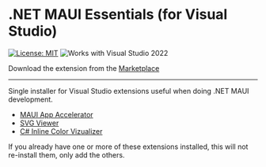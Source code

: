 # .NET MAUI Essentials (for Visual Studio)

[![License: MIT](https://img.shields.io/badge/License-MIT-green.svg)](LICENSE)
![Works with Visual Studio 2022](https://img.shields.io/static/v1.svg?label=VS&message=2022&color=A853C7)

Download the extension from the [Marketplace](https://marketplace.visualstudio.com/items?itemName=MattLaceyLtd.MauiEssentials)

------------------------

Single installer for Visual Studio extensions useful when doing .NET MAUI development.

- [MAUI App Accelerator](https://marketplace.visualstudio.com/items?itemName=MattLaceyLtd.MauiAppAccelerator)
- [SVG Viewer](https://marketplace.visualstudio.com/items?itemName=MadsKristensen.SvgViewer)
- [C# Inline Color Vizualizer](https://marketplace.visualstudio.com/items?itemName=MattLaceyLtd.CSInlineColorViz)

If you already have one or more of these extensions installed, this will not re-install them, only add the others.
